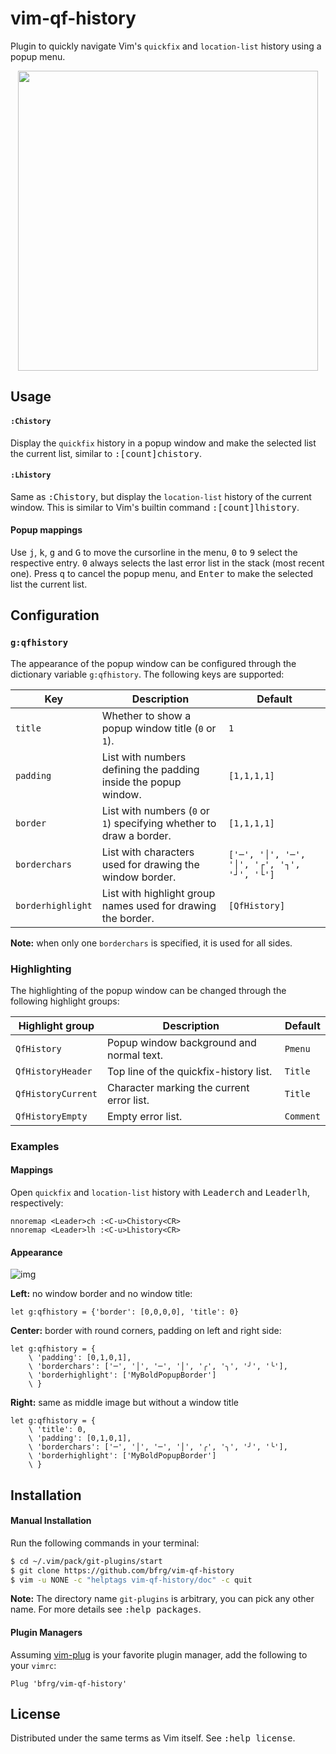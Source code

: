 # vim-qf-history

Plugin to quickly navigate Vim's `quickfix` and `location-list` history using a
popup menu.

<dl>
  <p align="center">
  <img src="https://user-images.githubusercontent.com/6266600/75267665-d415ef00-57f6-11ea-8728-d28e0c37f743.png" width="480"/>
  </p>
</dl>


## Usage

#### `:Chistory`

Display the `quickfix` history in a popup window and make the selected list the
current list, similar to <kbd>:[count]chistory</kbd>.

#### `:Lhistory`

Same as <kbd>:Chistory</kbd>, but display the `location-list` history of the
current window. This is similar to Vim's builtin command
<kbd>:[count]lhistory</kbd>.

#### Popup mappings

Use <kbd>j</kbd>, <kbd>k</kbd>, <kbd>g</kbd> and <kbd>G</kbd> to move the
cursorline in the menu, <kbd>0</kbd> to <kbd>9</kbd> select the respective
entry. <kbd>0</kbd> always selects the last error list in the stack (most recent
one). Press <kbd>q</kbd> to cancel the popup menu, and <kbd>Enter</kbd> to make
the selected list the current list.


## Configuration

### `g:qfhistory`

The appearance of the popup window can be configured through the dictionary
variable `g:qfhistory`. The following keys are supported:

| Key               | Description                                                         | Default                                     |
| ----------------- | ------------------------------------------------------------------- | ------------------------------------------- |
| `title`           | Whether to show a popup window title (`0` or `1`).                  | `1`                                         |
| `padding`         | List with numbers defining the padding inside the popup window.     | `[1,1,1,1]`                                 |
| `border`          | List with numbers (`0` or `1`) specifying whether to draw a border. | `[1,1,1,1]`                                 |
| `borderchars`     | List with characters used for drawing the window border.            | `['─', '│', '─', '│', '┌', '┐', '┘', '└']`  |
| `borderhighlight` | List with highlight group names used for drawing the border.        | `[QfHistory]`                               |

**Note:** when only one `borderchars` is specified, it is used for all sides.

### Highlighting

The highlighting of the popup window can be changed through the following
highlight groups:

| Highlight group     | Description                               | Default   |
| ------------------- | ----------------------------------------- | --------- |
| `QfHistory`         | Popup window background and normal text.  | `Pmenu`   |
| `QfHistoryHeader`   | Top line of the quickfix-history list.    | `Title`   |
| `QfHistoryCurrent`  | Character marking the current error list. | `Title`   |
| `QfHistoryEmpty`    | Empty error list.                         | `Comment` |

### Examples

#### Mappings

Open `quickfix` and `location-list` history with
<kbd>Leader</kbd><kbd>c</kbd><kbd>h</kbd> and
<kbd>Leader</kbd><kbd>l</kbd><kbd>h</kbd>, respectively:
```vim
nnoremap <Leader>ch :<C-u>Chistory<CR>
nnoremap <Leader>lh :<C-u>Lhistory<CR>
```

#### Appearance

![img][image-examples]

**Left:** no window border and no window title:
```vim
let g:qfhistory = {'border': [0,0,0,0], 'title': 0}
```

**Center:** border with round corners, padding on left and right side:
```vim
let g:qfhistory = {
    \ 'padding': [0,1,0,1],
    \ 'borderchars': ['─', '│', '─', '│', '╭', '╮', '╯', '╰'],
    \ 'borderhighlight': ['MyBoldPopupBorder']
    \ }
```

**Right:** same as middle image but without a window title
```vim
let g:qfhistory = {
    \ 'title': 0,
    \ 'padding': [0,1,0,1],
    \ 'borderchars': ['─', '│', '─', '│', '╭', '╮', '╯', '╰'],
    \ 'borderhighlight': ['MyBoldPopupBorder']
    \ }
```


## Installation

#### Manual Installation

Run the following commands in your terminal:
```bash
$ cd ~/.vim/pack/git-plugins/start
$ git clone https://github.com/bfrg/vim-qf-history
$ vim -u NONE -c "helptags vim-qf-history/doc" -c quit
```
**Note:** The directory name `git-plugins` is arbitrary, you can pick any other
name. For more details see <kbd>:help packages</kbd>.

#### Plugin Managers

Assuming [vim-plug][plug] is your favorite plugin manager, add the following to
your `vimrc`:
```vim
Plug 'bfrg/vim-qf-history'
```


## License

Distributed under the same terms as Vim itself. See <kbd>:help license</kbd>.

[image-examples]: https://user-images.githubusercontent.com/6266600/74968239-cb01d800-541a-11ea-87f6-cb6ba9829395.png
[plug]: https://github.com/junegunn/vim-plug
